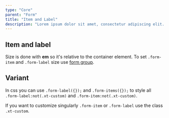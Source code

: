 ```yaml
---
type: "Core"
parent: "Form"
title: "Item and Label"
description: "Lorem ipsum dolor sit amet, consectetur adipiscing elit. Nunc tempus laoreet leo sit amet iaculis."
---
```


## Item and label

Size is done with **em** so it's relative to the container element. To set `.form-item` and `.form-label` size use [form group](/core/form/group).

<demo>
  <demovanilla src="inline/core/form/item-label">
  </demovanilla>
</demo>

## Variant

In css you can use `.form-label({});` and `.form-items({});` to style all `.form-label:not(.xt-custom)` and `.form-item:not(.xt-custom)`.

If you want to customize singularly `.form-item` or `.form-label` use the class `.xt-custom`.

<demo>
  <demovanilla src="inline/core/form/variant-default">
  </demovanilla>
  <demovanilla src="inline/core/form/variant-inverse">
  </demovanilla>
</demo>
